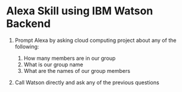 # Alexa Skill using IBM Watson Backend

1. Prompt Alexa by asking cloud computing project about any of the following:
    1. How many members are in our group
    2. What is our group name
    3. What are the names of our group members
  
2. Call Watson directly and ask any of the previous questions
